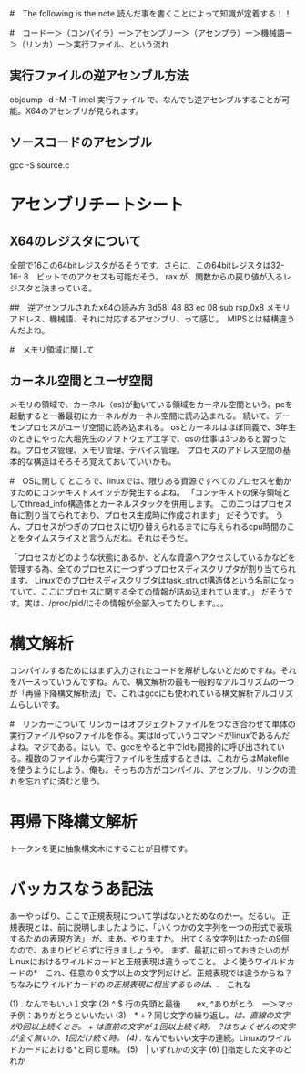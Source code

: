 #　The following is the note
読んだ事を書くことによって知識が定着する！！

#　コードー＞（コンパイラ）ー＞アセンブリー＞（アセンブラ）ー＞機械語ー＞（リンカ）ー＞実行ファイル、という流れ

## 実行ファイルの逆アセンブル方法
objdump -d -M -T intel 実行ファイル
で、なんでも逆アセンブルすることが可能。X64のアセンブリが見られます。

## ソースコードのアセンブル
gcc -S source.c


# アセンブリチートシート
## X64のレジスタについて
全部で16この64bitレジスタがるそうです。さらに、この64bitレジスタは32- 16- 8　ビットでのアクセスも可能だそう。
rax が、関数からの戻り値が入るレジスタと決まっている。

##　逆アセンブルされたx64の読み方
  3d58:  48 83 ec 08           sub    rsp,0x8
  メモリアドレス、機械語、それに対応するアセンブリ、って感じ。　MIPSとは結構違うんだよね。


#　メモリ領域に関して
## カーネル空間とユーザ空間

メモリの領域で、カーネル（os)が動いている領域をカーネル空間という。pcを起動すると一番最初にカーネルがカーネル空間に読み込まれる。
続いて、デーモンプロセスがユーザ空間に読み込まれる。
osとカーネルはほぼ同義で、3年生のときにやった大堀先生のソフトウェア工学で、osの仕事は3つあると習ったね。プロセス管理、メモリ管理、デバイス管理。
プロセスのアドレス空間の基本的な構造はそろそろ覚えておいていいかも。


#　OSに関して
ところで、linuxでは、限りある資源ですべてのプロセスを動かすためにコンテキストスイッチが発生するよね。
「コンテキストの保存領域としてthread_info構造体とカーネルスタックを併用します。 この二つはプロセス毎に割り当てられており、プロセス生成時に作成されます」
だそうです。
うん、プロセスがつぎのプロセスに切り替えられるまでに与えられるcpu時間のことをタイムスライスと言うんだね。それはそうだ。

「プロセスがどのような状態にあるか、どんな資源へアクセスしているかなどを管理する為、全てのプロセスに一つずつプロセスディスクリプタが割り当てられます。 Linuxでのプロセスディスクリプタはtask_struct構造体という名前になっていて、ここにプロセスに関する全ての情報が詰め込まれています。」
だそうです。実は、/proc/pid/にその情報が全部入ってたりします。。。


# 構文解析
コンパイルするためにはまず入力されたコードを解析しないとだめですね。それをパースっていうんですね。んで、構文解析の最も一般的なアルゴリズムの一つが「再帰下降構文解析法」で、これはgccにも使われている構文解析アルゴリズムらしいです。


#　リンカーについて
リンカーはオブジェクトファイルをつなぎ合わせて単体の実行ファイルやsoファイルを作る。実はldっていうコマンドがlinuxであるんだよね。マジである。はい。で、gccをやると中でldも間接的に呼び出されている。複数のファイルから実行ファイルを生成するときは、これからはMakefileを使うようにしよう、俺も。そっちの方がコンパイル、アセンブル、リンクの流れを忘れずに済むと思う。

# 再帰下降構文解析
トークンを更に抽象構文木にすることが目標です。

# バッカスなうあ記法
あーやっぱり、ここで正規表現について学ばないとだめなのかー。だるい。
正規表現とは、前に説明しましたように、「いくつかの文字列を一つの形式で表現するための表現方法」
が、まあ、やりますか。
出てくる文字列はたったの9個なので、あまりビビらずに行きましょうや。
まず、最初に知っておきたいのがLinuxにおけるワイルドカードと正規表現は違うってこと。
よく使うワイルドカードの*　これ、任意の０文字以上の文字列だけど、正規表現では違うからね？ちなみにワイルドカードの*の正規表現に相当するものは、.*　これな

(1) . なんでもいい１文字
(2) ^ $ 行の先頭と最後　　ex, ^ありがとう　ー＞マッチ例：ありがとうといいたい
(3)　* + ? 同じ文字の繰り返し。*は、直線の文字が0回以上続くとき。 + は直前の文字が１回以上続く時。　?はちょくぜんの文字が全く無いか、1回だけ続く時。
(4) .* なんでもいい文字の連続。Linuxのワイルドカードにおける*と同じ意味。
(5)　| いずれかの文字
(6) []指定した文字のどれか